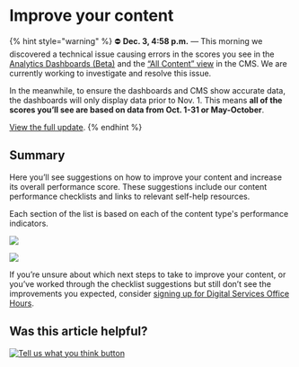 # Improve your content

{% hint style="warning" %}
⛔ **Dec. 3, 4:58 p.m.** — This morning we discovered a technical issue causing errors in the scores you see in the [Analytics Dashboards \(Beta\)](https://massgovdigital.gitbook.io/knowledge-base/tools-for-improving-your-content/analytics-dashboards-beta/introduction-to-dashboards) and the [“All Content” view](https://massgovdigital.gitbook.io/knowledge-base/tools-for-improving-your-content/get-a-snapshot-of-your-contents-performance) in the CMS. We are currently working to investigate and resolve this issue.

In the meanwhile, to ensure the dashboards and CMS show accurate data, the dashboards will only display data prior to Nov. 1. This means **all of the scores you’ll see are based on data from Oct. 1-31 or May-October**.

[View the full update](https://mailchi.mp/mass.gov/service-disruption-temporary-changes-to-overall-content-scores).
{% endhint %}

## Summary

Here you’ll see suggestions on how to improve your content and increase its overall performance score. These suggestions include our content performance checklists and links to relevant self-help resources.

Each section of the list is based on each of the content type's performance indicators.

![](../../.gitbook/assets/dashboards-new-improve-your-content-1.png)

![](../../.gitbook/assets/dashboards-new-improve-your-content-2.png)

If you’re unsure about which next steps to take to improve your content, or you’ve worked through the checklist suggestions but still don’t see the improvements you expected, consider [signing up for Digital Services Office Hours](../../get-help-from-the-mass.gov-team/content-strategy-session.md).

## Was this article helpful?

[![Tell us what you think button](https://blobscdn.gitbook.com/v0/b/gitbook-28427.appspot.com/o/assets%2F-LJ04qJGAHkvdE13BfdG%2F-LSz77NBAwnSNpMPT3df%2F-LSz7xSmyKXltd4avaCt%2FKB%20survey%20button%20POC%202.png?alt=media&token=8d071cab-8b95-48a3-a332-13e3fc8d9f96)](https://massgov.formstack.com/forms/mass_gov_knowledge_base_feedback?article=improve-your-content)

